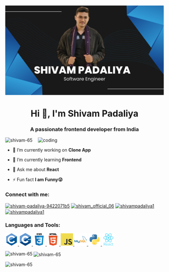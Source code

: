 ![logo](https://github.com/shivam-65/shivam-65/blob/main/Black%20Blue%20Geometric%20Tips%20Business%20Youtube%20Channel%20Art.png)
<h1 align="center">Hi 👋, I'm Shivam Padaliya</h1>
<h3 align="center">A passionate frontend developer from India</h3>

<img align="right" alt="coding" width="400" src="https://user-images.githubusercontent.com/55389276/140866485-8fb1c876-9a8f-4d6a-98dc-08c4981eaf70.gif">
<p align="left"> <img src="https://komarev.com/ghpvc/?username=shivam-65&label=Profile%20views&color=0e75b6&style=flat" alt="shivam-65" /> </p>

- 🔭 I’m currently working on **Clone App**

- 🌱 I’m currently learning **Frontend**

- 💬 Ask me about **React**

- ⚡ Fun fact **I am Funny😜**

<h3 align="left">Connect with me:</h3>
<p align="left">
<a href="https://linkedin.com/in/shivam-padaliya-9422071b5" target="blank"><img align="center" src="https://raw.githubusercontent.com/rahuldkjain/github-profile-readme-generator/master/src/images/icons/Social/linked-in-alt.svg" alt="shivam-padaliya-9422071b5" height="30" width="40" /></a>
<a href="https://instagram.com/shivam_official_06" target="blank"><img align="center" src="https://raw.githubusercontent.com/rahuldkjain/github-profile-readme-generator/master/src/images/icons/Social/instagram.svg" alt="shivam_official_06" height="30" width="40" /></a>
<a href="https://www.leetcode.com/shivampadaliya1" target="blank"><img align="center" src="https://raw.githubusercontent.com/rahuldkjain/github-profile-readme-generator/master/src/images/icons/Social/leet-code.svg" alt="shivampadaliya1" height="30" width="40" /></a>
<a href="https://auth.geeksforgeeks.org/user/shivampadaliya1" target="blank"><img align="center" src="https://raw.githubusercontent.com/rahuldkjain/github-profile-readme-generator/master/src/images/icons/Social/geeks-for-geeks.svg" alt="shivampadaliya1" height="30" width="40" /></a>
</p>

<h3 align="left">Languages and Tools:</h3>
<p align="left"> <a href="https://www.cprogramming.com/" target="_blank" rel="noreferrer"> <img src="https://raw.githubusercontent.com/devicons/devicon/master/icons/c/c-original.svg" alt="c" width="40" height="40"/> </a> <a href="https://www.w3schools.com/cpp/" target="_blank" rel="noreferrer"> <img src="https://raw.githubusercontent.com/devicons/devicon/master/icons/cplusplus/cplusplus-original.svg" alt="cplusplus" width="40" height="40"/> </a> <a href="https://www.w3schools.com/css/" target="_blank" rel="noreferrer"> <img src="https://raw.githubusercontent.com/devicons/devicon/master/icons/css3/css3-original-wordmark.svg" alt="css3" width="40" height="40"/> </a> <a href="https://www.w3.org/html/" target="_blank" rel="noreferrer"> <img src="https://raw.githubusercontent.com/devicons/devicon/master/icons/html5/html5-original-wordmark.svg" alt="html5" width="40" height="40"/> </a> <a href="https://developer.mozilla.org/en-US/docs/Web/JavaScript" target="_blank" rel="noreferrer"> <img src="https://raw.githubusercontent.com/devicons/devicon/master/icons/javascript/javascript-original.svg" alt="javascript" width="40" height="40"/> </a> <a href="https://www.mysql.com/" target="_blank" rel="noreferrer"> <img src="https://raw.githubusercontent.com/devicons/devicon/master/icons/mysql/mysql-original-wordmark.svg" alt="mysql" width="40" height="40"/> </a> <a href="https://www.python.org" target="_blank" rel="noreferrer"> <img src="https://raw.githubusercontent.com/devicons/devicon/master/icons/python/python-original.svg" alt="python" width="40" height="40"/> </a> <a href="https://reactjs.org/" target="_blank" rel="noreferrer"> <img src="https://raw.githubusercontent.com/devicons/devicon/master/icons/react/react-original-wordmark.svg" alt="react" width="40" height="40"/> </a> </p>

<p><img align="left" src="https://github-readme-stats.vercel.app/api/top-langs?username=shivam-65&show_icons=true&locale=en&layout=compact" alt="shivam-65" /></p>

<p>&nbsp;<img align="center" src="https://github-readme-stats.vercel.app/api?username=shivam-65&show_icons=true&locale=en" alt="shivam-65" /></p>

<p><img align="center" src="https://github-readme-streak-stats.herokuapp.com/?user=shivam-65&" alt="shivam-65" /></p>
